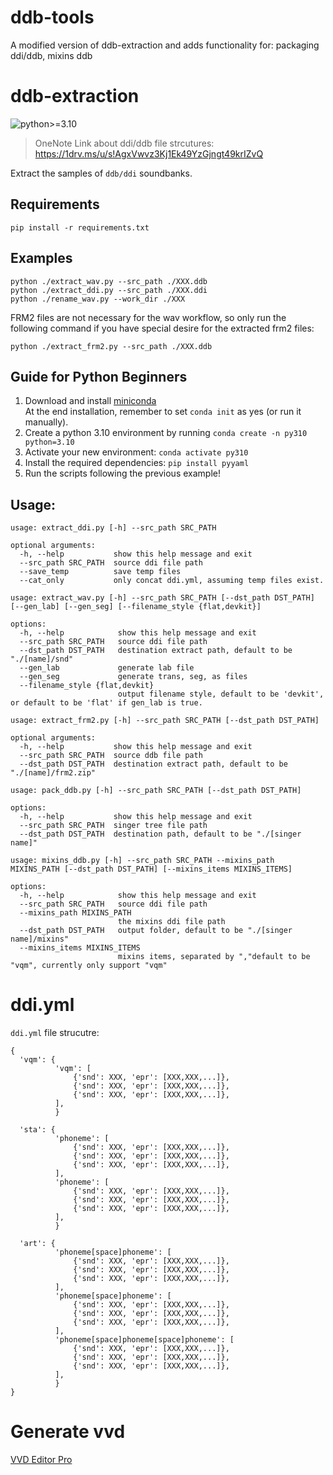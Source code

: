 # ddb-tools
A modified version of ddb-extraction and adds functionality for: packaging ddi/ddb, mixins ddb

# ddb-extraction
![python>=3.10](https://img.shields.io/badge/python->=3.10-informational.svg)

> OneNote Link about ddi/ddb file strcutures:  
> https://1drv.ms/u/s!AgxVwvz3Kj1Ek49YzGjngt49krIZvQ

Extract the samples of `ddb/ddi` soundbanks.

## Requirements
```
pip install -r requirements.txt
```

## Examples
```
python ./extract_wav.py --src_path ./XXX.ddb
python ./extract_ddi.py --src_path ./XXX.ddi
python ./rename_wav.py --work_dir ./XXX
```

FRM2 files are not necessary for the wav workflow, so only run the following command if you have special desire for the extracted frm2 files:  
```
python ./extract_frm2.py --src_path ./XXX.ddb
```

## Guide for Python Beginners
1. Download and install [miniconda](https://docs.conda.io/en/latest/miniconda.html)  
   At the end installation, remember to set `conda init` as yes (or run it manually).
2. Create a python 3.10 environment by running `conda create -n py310 python=3.10`
3. Activate your new environment: `conda activate py310`
4. Install the required dependencies: `pip install pyyaml`
5. Run the scripts following the previous example!

## Usage:

```
usage: extract_ddi.py [-h] --src_path SRC_PATH

optional arguments:
  -h, --help           show this help message and exit
  --src_path SRC_PATH  source ddi file path
  --save_temp          save temp files
  --cat_only           only concat ddi.yml, assuming temp files exist.
```

```
usage: extract_wav.py [-h] --src_path SRC_PATH [--dst_path DST_PATH] [--gen_lab] [--gen_seg] [--filename_style {flat,devkit}]

options:
  -h, --help            show this help message and exit
  --src_path SRC_PATH   source ddi file path
  --dst_path DST_PATH   destination extract path, default to be "./[name]/snd"
  --gen_lab             generate lab file
  --gen_seg             generate trans, seg, as files
  --filename_style {flat,devkit}
                        output filename style, default to be 'devkit', or default to be 'flat' if gen_lab is true.
```

```
usage: extract_frm2.py [-h] --src_path SRC_PATH [--dst_path DST_PATH]

optional arguments:
  -h, --help           show this help message and exit
  --src_path SRC_PATH  source ddb file path
  --dst_path DST_PATH  destination extract path, default to be "./[name]/frm2.zip"
```

```
usage: pack_ddb.py [-h] --src_path SRC_PATH [--dst_path DST_PATH]

options:
  -h, --help           show this help message and exit
  --src_path SRC_PATH  singer tree file path
  --dst_path DST_PATH  destination path, default to be "./[singer name]"
```

```
usage: mixins_ddb.py [-h] --src_path SRC_PATH --mixins_path MIXINS_PATH [--dst_path DST_PATH] [--mixins_items MIXINS_ITEMS]                                                                                     

options:
  -h, --help            show this help message and exit
  --src_path SRC_PATH   source ddi file path
  --mixins_path MIXINS_PATH
                        the mixins ddi file path
  --dst_path DST_PATH   output folder, default to be "./[singer name]/mixins"
  --mixins_items MIXINS_ITEMS
                        mixins items, separated by ","default to be "vqm", currently only support "vqm"
```

# ddi.yml
`ddi.yml` file strucutre:
```
{
  'vqm': {
          'vqm': [
              {'snd': XXX, 'epr': [XXX,XXX,...]},
              {'snd': XXX, 'epr': [XXX,XXX,...]},
              {'snd': XXX, 'epr': [XXX,XXX,...]},
          ],
          }

  'sta': {
          'phoneme': [
              {'snd': XXX, 'epr': [XXX,XXX,...]},
              {'snd': XXX, 'epr': [XXX,XXX,...]},
              {'snd': XXX, 'epr': [XXX,XXX,...]},
          ],
          'phoneme': [
              {'snd': XXX, 'epr': [XXX,XXX,...]},
              {'snd': XXX, 'epr': [XXX,XXX,...]},
              {'snd': XXX, 'epr': [XXX,XXX,...]},
          ],
          }

  'art': {
          'phoneme[space]phoneme': [
              {'snd': XXX, 'epr': [XXX,XXX,...]},
              {'snd': XXX, 'epr': [XXX,XXX,...]},
              {'snd': XXX, 'epr': [XXX,XXX,...]},
          ],
          'phoneme[space]phoneme': [
              {'snd': XXX, 'epr': [XXX,XXX,...]},
              {'snd': XXX, 'epr': [XXX,XXX,...]},
              {'snd': XXX, 'epr': [XXX,XXX,...]},
          ],
          'phoneme[space]phoneme[space]phoneme': [
              {'snd': XXX, 'epr': [XXX,XXX,...]},
              {'snd': XXX, 'epr': [XXX,XXX,...]},
              {'snd': XXX, 'epr': [XXX,XXX,...]},
          ],
          }
}
```

# Generate vvd
[VVD Editor Pro](https://vvd.uselessbug.tk/en/)